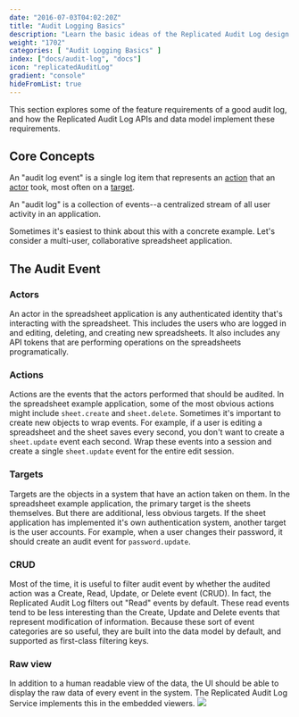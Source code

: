 ```yaml
---
date: "2016-07-03T04:02:20Z"
title: "Audit Logging Basics"
description: "Learn the basic ideas of the Replicated Audit Log design and data model"
weight: "1702"
categories: [ "Audit Logging Basics" ]
index: ["docs/audit-log", "docs"]
icon: "replicatedAuditLog"
gradient: "console"
hideFromList: true
---
```



This section explores some of the feature requirements of a good audit log, and how the Replicated Audit Log APIs and data model implement these requirements.

## Core Concepts

An "audit log event" is a single log item that represents an [action](/docs/audit-log/how-to/actions) that an [actor](/docs/audit-log/how-to/actors) took, most often on a [target](/docs/audit-log/how-to/targets).

An "audit log" is a collection of events--a centralized stream of all user activity in an application. 

Sometimes it's easiest to think about this with a concrete example. Let's consider a multi-user, collaborative spreadsheet application.

## The Audit Event

### Actors
An actor in the spreadsheet application is any authenticated identity that's interacting with the spreadsheet. This includes the users who are logged in and editing, deleting, and creating new spreadsheets. It also includes any API tokens that are performing operations on the spreadsheets programatically.

### Actions
Actions are the events that the actors performed that should be audited. In the spreadsheet example application, some of the most obvious actions might include `sheet.create` and `sheet.delete`. Sometimes it's important to create new objects to wrap events. For example, if a user is editing a spreadsheet and the sheet saves every second, you don't want to create a `sheet.update` event each second. Wrap these events into a session and create a single `sheet.update` event for the entire edit session.

### Targets
Targets are the objects in a system that have an action taken on them. In the spreadsheet example application, the primary target is the sheets themselves. But there are additional, less obvious targets. If the sheet application has implemented it's own authentication system, another target is the user accounts. For example, when a user changes their password, it should create an audit event for `password.update`.

### CRUD

Most of the time, it is useful to filter audit event by whether the audited action was a Create, Read, Update, or Delete event (CRUD). In fact, the Replicated Audit Log filters out "Read" events by default. These read events tend to be less interesting than the Create, Update and Delete events that represent modification of information. Because these sort of event categories are so useful, they are built into the data model by default, and supported as first-class filtering keys.

### Raw view
In addition to a human readable view of the data, the UI should be able to display the raw data of every event in the system. The Replicated Audit Log Service implements this in the embedded viewers.
<img class="mask-img" src="/images/audit-log/raw-view.png">
